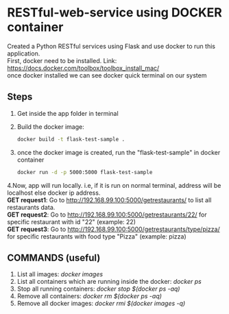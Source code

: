 # RESTful-web-service using DOCKER container

Created a Python RESTful services using Flask and use docker to run this application.                              
First, docker need to be installed. Link: https://docs.docker.com/toolbox/toolbox_install_mac/                  
once docker installed we can see docker quick terminal on our system

## Steps
1. Get inside the app folder in terminal                          
2. Build the docker image:                                           

      ```bash
      docker build -t flask-test-sample .
      ```
3. once the docker image is created, run the "flask-test-sample" in docker container                                                            
      ```bash
      docker run -d -p 5000:5000 flask-test-sample
      ```
4.Now, app will run locally. i.e, if it is run on normal terminal, address will be localhost else docker ip address.                   
  **GET request1**: Go to http://192.168.99.100:5000/getrestaurants/  to list all restaurants data.                               
  **GET request2**: Go to http://192.168.99.100:5000/getrestaurants/22/ for specific restaurant with id "22" (example: 22)         
  **GET request3**: Go to http://192.168.99.100:5000/getrestaurants/type/pizza/ for specific restaurants with food type "Pizza" (example: pizza)            
  
## COMMANDS (useful)
1. List all images: *docker images*
2. List all containers which are running inside the docker: *docker ps*
3. Stop all running containers: *docker stop $(docker ps -aq)*
4. Remove all containers: *docker rm $(docker ps -aq)*                    
5. Remove all docker images: *docker rmi $(docker images -q)*

  
